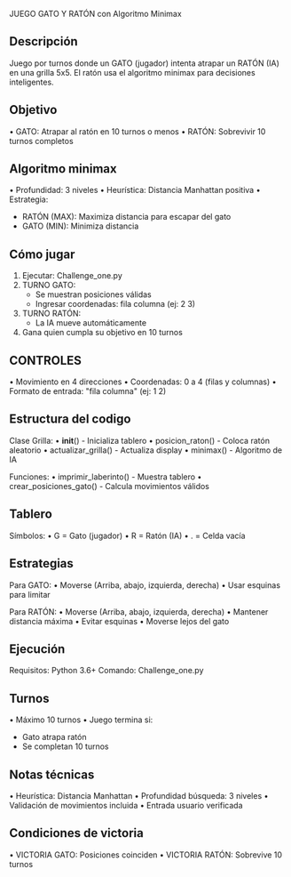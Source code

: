 JUEGO GATO Y RATÓN con Algoritmo Minimax

Descripción
-------------
Juego por turnos donde un GATO (jugador) intenta atrapar un RATÓN (IA)
en una grilla 5x5. El ratón usa el algoritmo minimax para decisiones inteligentes.

Objetivo
----------
• GATO: Atrapar al ratón en 10 turnos o menos
• RATÓN: Sobrevivir 10 turnos completos

Algoritmo minimax
-------------------
• Profundidad: 3 niveles
• Heurística: Distancia Manhattan positiva
• Estrategia:
  - RATÓN (MAX): Maximiza distancia para escapar del gato
  - GATO (MIN): Minimiza distancia

Cómo jugar
------------
1. Ejecutar: Challenge_one.py
2. TURNO GATO:
   - Se muestran posiciones válidas
   - Ingresar coordenadas: fila columna (ej: 2 3)
3. TURNO RATÓN: 
   - La IA mueve automáticamente
4. Gana quien cumpla su objetivo en 10 turnos

CONTROLES
-----------
• Movimiento en 4 direcciones
• Coordenadas: 0 a 4 (filas y columnas)
• Formato de entrada: "fila columna" (ej: 1 2)

Estructura del codigo
-----------------------
Clase Grilla:
• __init__()       - Inicializa tablero
• posicion_raton() - Coloca ratón aleatorio
• actualizar_grilla() - Actualiza display
• minimax()        - Algoritmo de IA

Funciones:
• imprimir_laberinto()    - Muestra tablero
• crear_posiciones_gato() - Calcula movimientos válidos

Tablero
---------
Símbolos:
• G = Gato (jugador)
• R = Ratón (IA)
• . = Celda vacía

Estrategias
-------------
Para GATO:
• Moverse (Arriba, abajo, izquierda, derecha)
• Usar esquinas para limitar

Para RATÓN:
• Moverse (Arriba, abajo, izquierda, derecha)
• Mantener distancia máxima
• Evitar esquinas
• Moverse lejos del gato

Ejecución
-----------
Requisitos: Python 3.6+
Comando: Challenge_one.py

Turnos
--------
• Máximo 10 turnos
• Juego termina si:
  - Gato atrapa ratón
  - Se completan 10 turnos

Notas técnicas
----------------
• Heurística: Distancia Manhattan
• Profundidad búsqueda: 3 niveles
• Validación de movimientos incluida
• Entrada usuario verificada

Condiciones de victoria
-------------------------
• VICTORIA GATO: Posiciones coinciden
• VICTORIA RATÓN: Sobrevive 10 turnos

